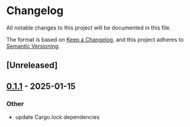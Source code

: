 # Changelog

All notable changes to this project will be documented in this file.

The format is based on [Keep a Changelog](https://keepachangelog.com/en/1.0.0/),
and this project adheres to [Semantic Versioning](https://semver.org/spec/v2.0.0.html).

## [Unreleased]

## [0.1.1](https://github.com/aranya-project/aranya-core/compare/aranya-policy-lang-v0.1.0...aranya-policy-lang-v0.1.1) - 2025-01-15

### Other

- update Cargo.lock dependencies
